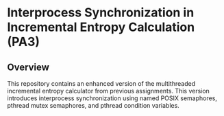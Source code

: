 # Interprocess Synchronization in Incremental Entropy Calculation (PA3)

## Overview
This repository contains an enhanced version of the multithreaded incremental entropy calculator from previous assignments. This version introduces interprocess synchronization using named POSIX semaphores, pthread mutex semaphores, and pthread condition variables.
